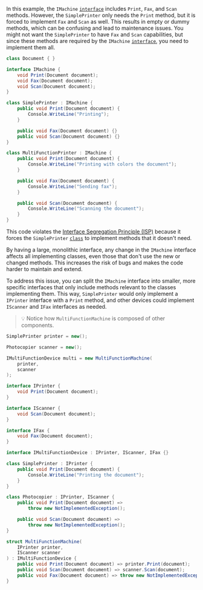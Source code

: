 In this example, the `IMachine` [`interface`](https://learn.microsoft.com/en-us/dotnet/csharp/language-reference/keywords/interface) includes `Print`, `Fax`, and `Scan` methods. However, the `SimplePrinter` only needs the `Print` method, but it is forced to implement `Fax` and `Scan` as well. This results in empty or dummy methods, which can be confusing and lead to maintenance issues. You might not want the `SimplePrinter` to have `Fax` and `Scan` capabilities, but since these methods are required by the `IMachine` [`interface`](https://learn.microsoft.com/en-us/dotnet/csharp/language-reference/keywords/interface), you need to implement them all.

```csharp
class Document { }

interface IMachine {
	void Print(Document document);
	void Fax(Document document);
	void Scan(Document document);
}

class SimplePrinter : IMachine {
	public void Print(Document document) {
		Console.WriteLine("Printing");
	}

	public void Fax(Document document) {}
	public void Scan(Document document) {}
}

class MultiFunctionPrinter : IMachine {
	public void Print(Document document) {
		Console.WriteLine("Printing with colors the document");
	}

	public void Fax(Document document) {
		Console.WriteLine("Sending fax");
	}

	public void Scan(Document document) {
		Console.WriteLine("Scanning the document");
	}
}
```

This code violates the [Interface Segregation Principle (ISP)](https://en.wikipedia.org/wiki/Interface_segregation_principle) because it forces the `SimplePrinter` [`class`](https://learn.microsoft.com/en-us/dotnet/csharp/language-reference/keywords/class) to implement methods that it doesn't need. 

By having a large, monolithic interface, any change in the `IMachine` interface affects all implementing classes, even those that don't use the new or changed methods. This increases the risk of bugs and makes the code harder to maintain and extend. 

To address this issue, you can split the `IMachine` interface into smaller, more specific interfaces that only include methods relevant to the classes implementing them. This way, `SimplePrinter` would only implement a `IPrinter` interface with a `Print` method, and other devices could implement `IScanner` and `IFax` interfaces as needed.

> 💡 Notice how `MultiFunctionMachine` is composed of other components.

```csharp
SimplePrinter printer = new();

Photocopier scanner = new();

IMultiFunctionDevice multi = new MultiFunctionMachine(
	printer, 
	scanner
);

interface IPrinter {
    void Print(Document document);
}

interface IScanner {
    void Scan(Document document);
}

interface IFax {
    void Fax(Document document);
}

interface IMultiFunctionDevice : IPrinter, IScanner, IFax {}

class SimplePrinter : IPrinter {
    public void Print(Document document) {
        Console.WriteLine("Printing the document");
    }
}

class Photocopier : IPrinter, IScanner {
    public void Print(Document document) =>
        throw new NotImplementedException();

    public void Scan(Document document) =>
        throw new NotImplementedException();
}

struct MultiFunctionMachine(
	IPrinter printer, 
	IScanner scanner
) : IMultiFunctionDevice {
    public void Print(Document document) => printer.Print(document);
    public void Scan(Document document) => scanner.Scan(document);
    public void Fax(Document document) => throw new NotImplementedException();
}
```